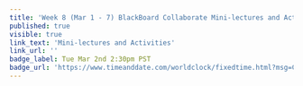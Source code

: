 ```yaml
---
title: 'Week 8 (Mar 1 - 7) BlackBoard Collaborate Mini-lectures and Activities'
published: true
visible: true
link_text: 'Mini-lectures and Activities'
link_url: ''
badge_label: Tue Mar 2nd 2:30pm PST
badge_url: 'https://www.timeanddate.com/worldclock/fixedtime.html?msg=CMPT-363+Review+and+Discussion&iso=20210302T1430&p1=256&ah=1&am=50'
---
```

